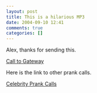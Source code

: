 ```yaml
---
layout: post
title: This is a hilarious MP3
date: 2004-09-10 12:41
comments: true
categories: []
---
```

Alex, thanks for sending this.

<a href="http://www.transient.pwp.blueyonder.co.uk/prankcalls/arnie/gateway.mp3">Call to Gateway</a>

Here is the link to other prank calls.

<a href="http://celebrityprankcalls.com">Celebrity Prank Calls</a>
